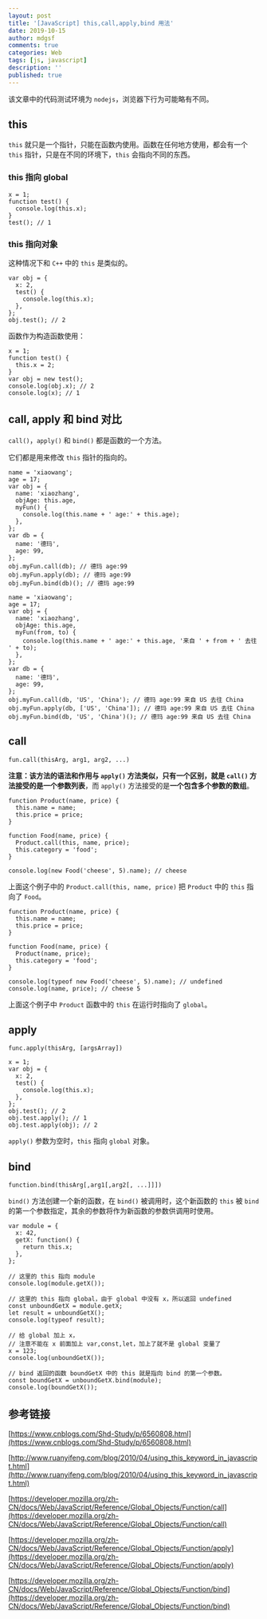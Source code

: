 ```yaml
---
layout: post
title: '[JavaScript] this,call,apply,bind 用法'
date: 2019-10-15
author: mdgsf
comments: true
categories: Web
tags: [js, javascript]
description: ''
published: true
---
```


该文章中的代码测试环境为 `nodejs`，浏览器下行为可能略有不同。

## this

`this` 就只是一个指针，只能在函数内使用。函数在任何地方使用，都会有一个 `this`
指针，只是在不同的环境下，`this` 会指向不同的东西。

### this 指向 global

```
x = 1;
function test() {
  console.log(this.x);
}
test(); // 1
```

### this 指向对象

这种情况下和 `C++` 中的 `this` 是类似的。

```
var obj = {
  x: 2,
  test() {
    console.log(this.x);
  },
};
obj.test(); // 2
```

函数作为构造函数使用：

```
x = 1;
function test() {
  this.x = 2;
}
var obj = new test();
console.log(obj.x); // 2
console.log(x); // 1
```

## call, apply 和 bind 对比

`call()`，`apply()` 和 `bind()` 都是函数的一个方法。

它们都是用来修改 `this` 指针的指向的。

```
name = 'xiaowang';
age = 17;
var obj = {
  name: 'xiaozhang',
  objAge: this.age,
  myFun() {
    console.log(this.name + ' age:' + this.age);
  },
};
var db = {
  name: '德玛',
  age: 99,
};
obj.myFun.call(db); // 德玛 age:99
obj.myFun.apply(db); // 德玛 age:99
obj.myFun.bind(db)(); // 德玛 age:99
```

```
name = 'xiaowang';
age = 17;
var obj = {
  name: 'xiaozhang',
  objAge: this.age,
  myFun(from, to) {
    console.log(this.name + ' age:' + this.age, '来自 ' + from + ' 去往 ' + to);
  },
};
var db = {
  name: '德玛',
  age: 99,
};
obj.myFun.call(db, 'US', 'China'); // 德玛 age:99 来自 US 去往 China
obj.myFun.apply(db, ['US', 'China']); // 德玛 age:99 来自 US 去往 China
obj.myFun.bind(db, 'US', 'China')(); // 德玛 age:99 来自 US 去往 China
```

## call

`fun.call(thisArg, arg1, arg2, ...)`

**注意：**该方法的语法和作用与 `apply()` 方法类似，只有一个区别，就是 `call()`
方法接受的是**一个参数列表**，而 `apply()` 方法接受的是**一个包含多个参数的数组**。

```
function Product(name, price) {
  this.name = name;
  this.price = price;
}

function Food(name, price) {
  Product.call(this, name, price);
  this.category = 'food';
}

console.log(new Food('cheese', 5).name); // cheese
```

上面这个例子中的 `Product.call(this, name, price)` 把 `Product` 中的 `this`
指向了 `Food`。

```
function Product(name, price) {
  this.name = name;
  this.price = price;
}

function Food(name, price) {
  Product(name, price);
  this.category = 'food';
}

console.log(typeof new Food('cheese', 5).name); // undefined
console.log(name, price); // cheese 5
```

上面这个例子中 `Product` 函数中的 `this` 在运行时指向了 `global`。

## apply

`func.apply(thisArg, [argsArray])`

```
x = 1;
var obj = {
  x: 2,
  test() {
    console.log(this.x);
  },
};
obj.test(); // 2
obj.test.apply(); // 1
obj.test.apply(obj); // 2
```

`apply()` 参数为空时，`this` 指向 `global` 对象。

## bind

`function.bind(thisArg[,arg1[,arg2[, ...]]])`

`bind()` 方法创建一个新的函数，在 `bind()` 被调用时，这个新函数的 `this` 被
`bind` 的第一个参数指定，其余的参数将作为新函数的参数供调用时使用。

```
var module = {
  x: 42,
  getX: function() {
    return this.x;
  },
};

// 这里的 this 指向 module
console.log(module.getX());

// 这里的 this 指向 global，由于 global 中没有 x，所以返回 undefined
const unboundGetX = module.getX;
let result = unboundGetX();
console.log(typeof result);

// 给 global 加上 x，
// 注意不能在 x 前面加上 var,const,let，加上了就不是 global 变量了
x = 123;
console.log(unboundGetX());

// bind 返回的函数 boundGetX 中的 this 就是指向 bind 的第一个参数。
const boundGetX = unboundGetX.bind(module);
console.log(boundGetX());
```

## 参考链接

[https://www.cnblogs.com/Shd-Study/p/6560808.html](https://www.cnblogs.com/Shd-Study/p/6560808.html)

[http://www.ruanyifeng.com/blog/2010/04/using_this_keyword_in_javascript.html](http://www.ruanyifeng.com/blog/2010/04/using_this_keyword_in_javascript.html)

[https://developer.mozilla.org/zh-CN/docs/Web/JavaScript/Reference/Global_Objects/Function/call](https://developer.mozilla.org/zh-CN/docs/Web/JavaScript/Reference/Global_Objects/Function/call)

[https://developer.mozilla.org/zh-CN/docs/Web/JavaScript/Reference/Global_Objects/Function/apply](https://developer.mozilla.org/zh-CN/docs/Web/JavaScript/Reference/Global_Objects/Function/apply)

[https://developer.mozilla.org/zh-CN/docs/Web/JavaScript/Reference/Global_Objects/Function/bind](https://developer.mozilla.org/zh-CN/docs/Web/JavaScript/Reference/Global_Objects/Function/bind)
